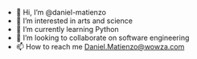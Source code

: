 - 👋 Hi, I’m @daniel-matienzo
- 👀 I’m interested in arts and science
- 🌱 I’m currently learning Python
- 💞️ I’m looking to collaborate on software engineering
- 📫 How to reach me Daniel.Matienzo@wowza.com

<!---
daniel-matienzo/daniel-matienzo is a ✨ special ✨ repository because its `README.md` (this file) appears on your GitHub profile.
You can click the Preview link to take a look at your changes.
--->
